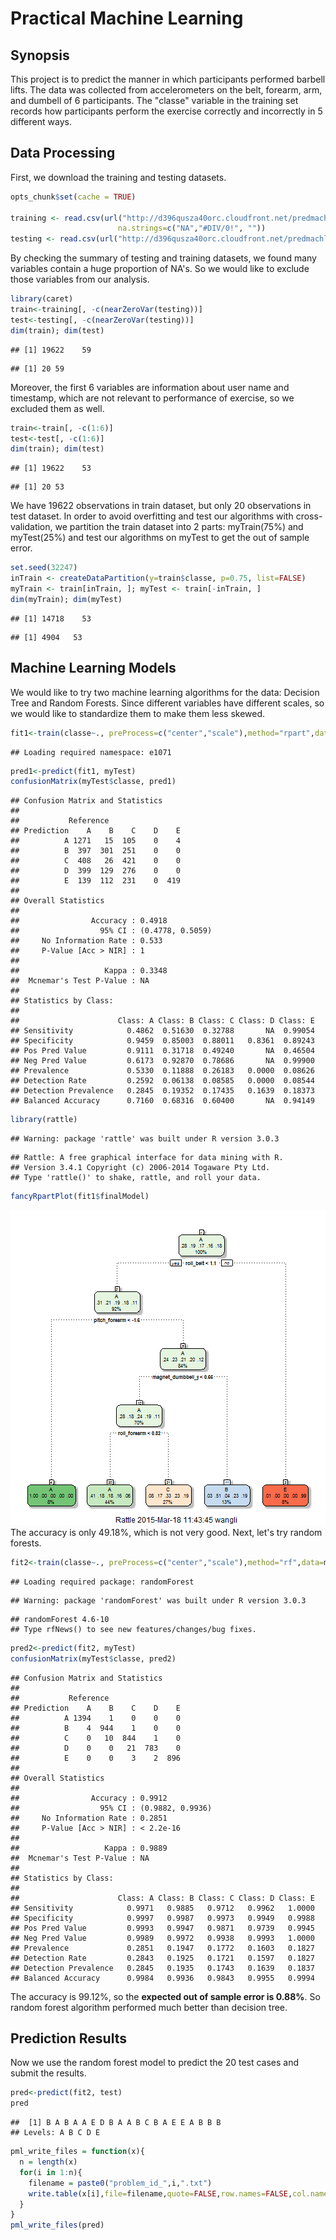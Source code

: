 Practical Machine Learning
========================================================
## Synopsis
This project is to predict the manner in which participants performed barbell lifts. The data was collected from accelerometers on the belt, forearm, arm, and dumbell of 6 participants. The "classe" variable in the training set records how participants perform the exercise correctly and incorrectly in 5 different ways.

## Data Processing
First, we download the training and testing datasets.

```r
opts_chunk$set(cache = TRUE)

training <- read.csv(url("http://d396qusza40orc.cloudfront.net/predmachlearn/pml-training.csv"), 
                        na.strings=c("NA","#DIV/0!", ""))
testing <- read.csv(url("http://d396qusza40orc.cloudfront.net/predmachlearn/pml-testing.csv"), na.strings=c("NA","#DIV/0!", ""))
```
By checking the summary of testing and training datasets, we found many variables contain a huge proportion of NA's. So we would like to exclude those variables from our analysis.

```r
library(caret)
train<-training[, -c(nearZeroVar(testing))]
test<-testing[, -c(nearZeroVar(testing))]
dim(train); dim(test)
```

```
## [1] 19622    59
```

```
## [1] 20 59
```
Moreover, the first 6 variables are information about user name and timestamp, which are not relevant to performance of exercise, so we excluded them as well.

```r
train<-train[, -c(1:6)]
test<-test[, -c(1:6)]
dim(train); dim(test)
```

```
## [1] 19622    53
```

```
## [1] 20 53
```
We have 19622 observations in train dataset, but only 20 observations in test dataset. In order to avoid overfitting and test our algorithms with cross-validation, we partition the train dataset into 2 parts: myTrain(75%) and myTest(25%) and test our algorithms on myTest to get the out of sample error.

```r
set.seed(32247)
inTrain <- createDataPartition(y=train$classe, p=0.75, list=FALSE)
myTrain <- train[inTrain, ]; myTest <- train[-inTrain, ]
dim(myTrain); dim(myTest)
```

```
## [1] 14718    53
```

```
## [1] 4904   53
```

## Machine Learning Models
We would like to try two machine learning algorithms for the data: Decision Tree and Random Forests.
Since different variables have different scales, so we would like to standardize them to make them less skewed.

```r
fit1<-train(classe~., preProcess=c("center","scale"),method="rpart",data=myTrain)
```

```
## Loading required namespace: e1071
```

```r
pred1<-predict(fit1, myTest)
confusionMatrix(myTest$classe, pred1)
```

```
## Confusion Matrix and Statistics
## 
##           Reference
## Prediction    A    B    C    D    E
##          A 1271   15  105    0    4
##          B  397  301  251    0    0
##          C  408   26  421    0    0
##          D  399  129  276    0    0
##          E  139  112  231    0  419
## 
## Overall Statistics
##                                           
##                Accuracy : 0.4918          
##                  95% CI : (0.4778, 0.5059)
##     No Information Rate : 0.533           
##     P-Value [Acc > NIR] : 1               
##                                           
##                   Kappa : 0.3348          
##  Mcnemar's Test P-Value : NA              
## 
## Statistics by Class:
## 
##                      Class: A Class: B Class: C Class: D Class: E
## Sensitivity            0.4862  0.51630  0.32788       NA  0.99054
## Specificity            0.9459  0.85003  0.88011   0.8361  0.89243
## Pos Pred Value         0.9111  0.31718  0.49240       NA  0.46504
## Neg Pred Value         0.6173  0.92870  0.78686       NA  0.99900
## Prevalence             0.5330  0.11888  0.26183   0.0000  0.08626
## Detection Rate         0.2592  0.06138  0.08585   0.0000  0.08544
## Detection Prevalence   0.2845  0.19352  0.17435   0.1639  0.18373
## Balanced Accuracy      0.7160  0.68316  0.60400       NA  0.94149
```

```r
library(rattle)
```

```
## Warning: package 'rattle' was built under R version 3.0.3
```

```
## Rattle: A free graphical interface for data mining with R.
## Version 3.4.1 Copyright (c) 2006-2014 Togaware Pty Ltd.
## Type 'rattle()' to shake, rattle, and roll your data.
```

```r
fancyRpartPlot(fit1$finalModel)
```

![plot of chunk unnamed-chunk-5](figure/unnamed-chunk-5-1.png) 
The accuracy is only 49.18%, which is not very good. Next, let's try random forests.

```r
fit2<-train(classe~., preProcess=c("center","scale"),method="rf",data=myTrain)
```

```
## Loading required package: randomForest
```

```
## Warning: package 'randomForest' was built under R version 3.0.3
```

```
## randomForest 4.6-10
## Type rfNews() to see new features/changes/bug fixes.
```

```r
pred2<-predict(fit2, myTest)
confusionMatrix(myTest$classe, pred2)
```

```
## Confusion Matrix and Statistics
## 
##           Reference
## Prediction    A    B    C    D    E
##          A 1394    1    0    0    0
##          B    4  944    1    0    0
##          C    0   10  844    1    0
##          D    0    0   21  783    0
##          E    0    0    3    2  896
## 
## Overall Statistics
##                                           
##                Accuracy : 0.9912          
##                  95% CI : (0.9882, 0.9936)
##     No Information Rate : 0.2851          
##     P-Value [Acc > NIR] : < 2.2e-16       
##                                           
##                   Kappa : 0.9889          
##  Mcnemar's Test P-Value : NA              
## 
## Statistics by Class:
## 
##                      Class: A Class: B Class: C Class: D Class: E
## Sensitivity            0.9971   0.9885   0.9712   0.9962   1.0000
## Specificity            0.9997   0.9987   0.9973   0.9949   0.9988
## Pos Pred Value         0.9993   0.9947   0.9871   0.9739   0.9945
## Neg Pred Value         0.9989   0.9972   0.9938   0.9993   1.0000
## Prevalence             0.2851   0.1947   0.1772   0.1603   0.1827
## Detection Rate         0.2843   0.1925   0.1721   0.1597   0.1827
## Detection Prevalence   0.2845   0.1935   0.1743   0.1639   0.1837
## Balanced Accuracy      0.9984   0.9936   0.9843   0.9955   0.9994
```
The accuracy is 99.12%, so the **expected out of sample error is 0.88%**. So random forest algorithm performed much better than decision tree.

## Prediction Results
Now we use the random forest model to predict the 20 test cases and submit the results.


```r
pred<-predict(fit2, test)
pred
```

```
##  [1] B A B A A E D B A A B C B A E E A B B B
## Levels: A B C D E
```

```r
pml_write_files = function(x){
  n = length(x)
  for(i in 1:n){
    filename = paste0("problem_id_",i,".txt")
    write.table(x[i],file=filename,quote=FALSE,row.names=FALSE,col.names=FALSE)
  }
}
pml_write_files(pred)
```


